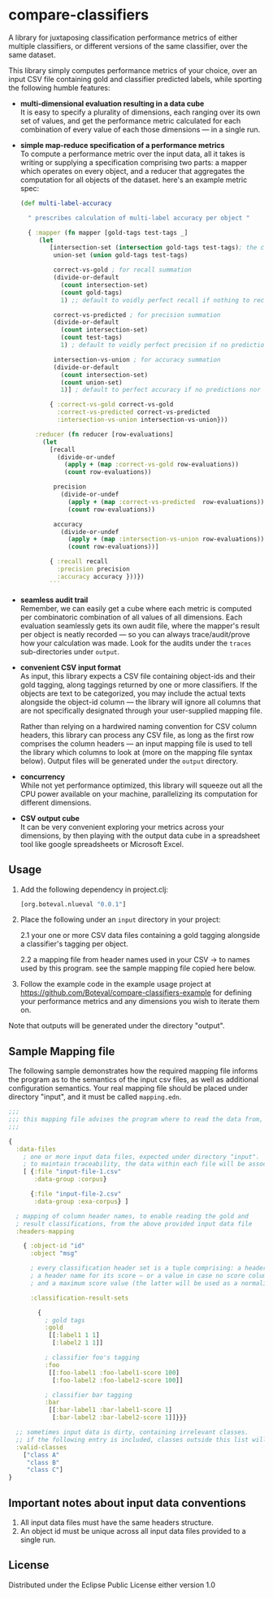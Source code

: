 # compare-classifiers

A library for juxtaposing classification performance metrics of either multiple classifiers, or different versions of the same classifier, over the same dataset.

This library simply computes performance metrics of your choice, over an input CSV file containing gold and classifier predicted labels, while sporting the following humble features:

+ __multi-dimensional evaluation resulting in a data cube__  
It is easy to specify a plurality of dimensions, each ranging over its own set of values, and get the performance metric calculated for each combination of every value of each those dimensions ― in a single run.

+ __simple map-reduce specification of a performance metrics__  
To compute a performance metric over the input data, all it takes is writing or supplying a specification comprising two parts: a mapper which operates on every object, and a reducer that aggregates the computation for all objects of the dataset.
  here's an example metric spec:

  ```clojure
  (def multi-label-accuracy

    " prescribes calculation of multi-label accuracy per object "  

    { :mapper (fn mapper [gold-tags test-tags _]
       (let
          [intersection-set (intersection gold-tags test-tags); the correctly predicted
           union-set (union gold-tags test-tags)

           correct-vs-gold ; for recall summation
           (divide-or-default
             (count intersection-set)
             (count gold-tags)
             1) ;; default to voidly perfect recall if nothing to recall for the object

           correct-vs-predicted ; for precision summation
           (divide-or-default
             (count intersection-set)
             (count test-tags)
             1) ; default to voidly perfect precision if no predictions made for the object

           intersection-vs-union ; for accuracy summation
           (divide-or-default
             (count intersection-set)
             (count union-set)
             1)] ; default to perfect accuracy if no predictions nor gold tags for the object

          { :correct-vs-gold correct-vs-gold
            :correct-vs-predicted correct-vs-predicted
            :intersection-vs-union intersection-vs-union}))

      :reducer (fn reducer [row-evaluations]
        (let
          [recall
            (divide-or-undef
              (apply + (map :correct-vs-gold row-evaluations))
              (count row-evaluations))

           precision
             (divide-or-undef
               (apply + (map :correct-vs-predicted  row-evaluations))
               (count row-evaluations))

           accuracy
             (divide-or-undef
               (apply + (map :intersection-vs-union row-evaluations))
               (count row-evaluations))]

          { :recall recall
            :precision precision
            :accuracy accuracy }))})
          ```
+ __seamless audit trail__  
Remember, we can easily get a cube where each metric is computed per combinatoric combination of all values of all dimensions. Each evaluation seamlessly gets its own audit file, where the mapper's result per object is neatly recorded ― so you can always trace/audit/prove how your calculation was made. Look for the audits under the `traces` sub-directories under `output`.

+ __convenient CSV input format__  
As input, this library expects a CSV file containing object-ids and their gold tagging, along taggings returned by one or more classifiers. If the objects are text to be categorized, you may include the actual texts alongside the object-id column ― the library will ignore all columns that are not specifically designated through your user-supplied mapping file.  

  Rather than relying on a hardwired naming convention for CSV column headers, this library can process any CSV file, as long as the first row comprises the column headers ― an input mapping file is used to tell the library which columns to look at (more on the mapping file syntax below).
Output files will be generated under the `output` directory.
+ __concurrency__  
While not yet performance optimized, this library will squeeze out all the CPU power available on your machine, parallelizing its computation for different dimensions.

+ __CSV output cube__  
It can be very convenient exploring your metrics across your dimensions, by then playing with the output data cube in a spreadsheet tool like google spreadsheets or Microsoft Excel.

## Usage

1. Add the following dependency in project.clj:

    ```clojure
    [org.boteval.nlueval "0.0.1"]
    ```

2. Place the following under an `input` directory in your project:

      2.1 your one or more CSV data files containing a gold tagging alongside a classifier's tagging per object.

      2.2 a mapping file from header names used in your CSV → to names used by this program. see the sample mapping file copied here below.

3. Follow the example code in the example usage project at https://github.com/Boteval/compare-classifiers-example for defining your performance metrics and any dimensions you wish to iterate them on.

Note that outputs will be generated under the directory "output".

## Sample Mapping file

The following sample demonstrates how the required mapping file informs the program as to the semantics of the input csv files, as well as additional configuration semantics. Your real mapping file should be placed under directory "input", and it must be called `mapping.edn`.

```clojure
;;;
;;; this mapping file advises the program where to read the data from, and how to read it
;;;

{
  :data-files
    ; one or more input data files, expected under directory "input".
    ; to maintain traceability, the data within each file will be associated with the name provided by :data-group.
    [ {:file "input-file-1.csv"
       :data-group :corpus}

      {:file "input-file-2.csv"
       :data-group :exa-corpus} ]

  ; mapping of column header names, to enable reading the gold and
  ; result classifications, from the above provided input data file
  :headers-mapping

    { :object-id "id"
      :object "msg"

      ; every classification header set is a tuple comprising: a header name,
      ; a header name for its score ― or a value in case no score column is provided,
      ; and a maximum score value (the latter will be used as a normalization factor).

      :classification-result-sets

        {
          ; gold tags
          :gold
           [[:label1 1 1]
            [:label2 1 1]]

          ; classifier foo's tagging
          :foo
           [[:foo-label1 :foo-label1-score 100]
            [:foo-label2 :foo-label2-score 100]]

          ; classifier bar tagging
          :bar
           [[:bar-label1 :bar-label1-score 1]
            [:bar-label2 :bar-label2-score 1]]}}}

  ;; sometimes input data is dirty, containing irrelevant classes.
  ;; if the following entry is included, classes outside this list will be ignored.
  :valid-classes
    ["class A"
     "class B"
     "class C"]
}
```

## Important notes about input data conventions

1. All input data files must have the same headers structure.
2. An object id must be unique across all input data files provided to a single run.


## License

Distributed under the Eclipse Public License either version 1.0
